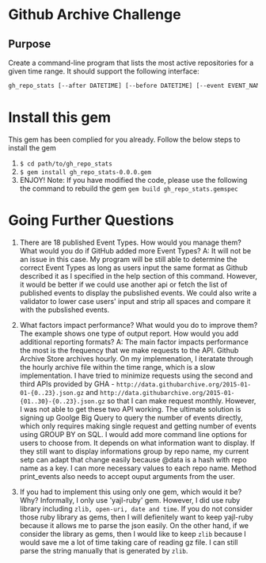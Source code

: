 # Github Archive Challenge

## Purpose
Create a command-line program that lists the most active repositories for a given time range. It should support the following interface:
```bash
gh_repo_stats [--after DATETIME] [--before DATETIME] [--event EVENT_NAME] [-n COUNT]
```

# Install this gem
This gem has been complied for you already. Follow the below steps to install the gem
1. ```$ cd path/to/gh_repo_stats```
2. ```$ gem install gh_repo_stats-0.0.0.gem```
3. ENJOY!
Note: If you have modified the code, please use the following the command to rebuild the gem ```gem build gh_repo_stats.gemspec```

# Going Further Questions
1. There are 18 published Event Types. How would you manage them? What would you do if GitHub added more Event Types?
A: It will not be an issue in this case. My program will be still able to determine the correct Event Types as long as users input the same format as Github described it as I specified in the help section of this command. However, it would be better if we could use another api or fetch the list of published events to display the pubslished events. We could also write a validator to lower case users' input and strip all spaces and compare it with the pubslished events.

2. What factors impact performance? What would you do to improve them?
The example shows one type of output report. How would you add additional reporting formats?
A: The main factor impacts performance the most is the frequency that we make requests to the API. Github Archive Store archives hourly. On my implemenation, I iteratate through the hourly archive file within the time range, which is a slow implementation. I have tried to minimize requests using the second and third APIs provided by GHA - ```http://data.githubarchive.org/2015-01-01-{0..23}.json.gz``` and ```http://data.githubarchive.org/2015-01-{01..30}-{0..23}.json.gz``` so that I can make request monthly. However, I was not able to get these two API working.
    The ultimate solution is signing up Goolge Big Query to query the number of events directly, which only requires making single request and getting number of events using GROUP BY on SQL.
    I would add more command line options for users to choose from. It depends on what information want to display. If they still want to display informations group by repo name, my current setp can adapt that change easily because @data is a hash with repo name as a key. I can more necessary values to each repo name. Method print_events also needs to accept ouput arguments from the user.

3. If you had to implement this using only one gem, which would it be? Why?
Informally, I only use 'yajl-ruby' gem. However, I did use ruby library including ```zlib, open-uri, date and time```. If you do not consider those ruby library as gems, then I will defienitely want to keep yajl-ruby because it allows me to parse the json easily. On the other hand, if we consider the library as gems, then I would like to keep ```zlib``` because I would save me a lot of time taking care of reading gz file. I can still parse the string manually that is generated by ```zlib```.
